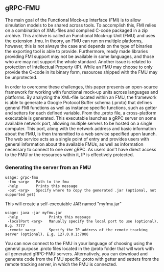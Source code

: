 ## gRPC-FMU

The main goal of the Functional Mock-up Interface (FMI) is to allow simulation models to be shared across tools. 
To accomplish this, FMI relies on a combination of XML-files and compiled C-code packaged in a zip archive. 
This archive is called an Functional Mock-up Unit (FMU) and uses the extension .fmu. 
In theory, an FMU can run on multiple platforms, however, this is not always the case and depends on the 
type of binaries the exporting tool is able to provide. Furthermore, ready made libraries providing 
FMI support may not be available in some languages, and those who are may not support the whole standard. 
Another issue is related to protection of Intellectual Property (IP). 
While an FMU may choose to only provide the C-code in its binary form, resources shipped with 
the FMU may be unprotected.   

In order to overcome these challenges, this paper presents an open-source framework 
for working with functional mock-up units across languages and platforms. 
By analyzing the XML-file located within an FMU, the framework is able to generate 
a Google Protocol Buffer schema (.proto) that defines general FMI functions as well as 
instance specific functions, such as getter and setters for each defined variable. 
From the .proto file, a cross-platform executable is generated. This executable launches 
a gRPC server on some available network port, allowing multiple servers to be hosted 
on a single computer. This port, along with the network address and basic information about the FMU, 
is then transmitted to a web service specified upon launch. The web service acts as a single point 
of entry and provides users with general information about the available FMUs, 
as well as information necessary to connect to one over gRPC. 
As users don't have direct access to the FMU or the resources within it, IP is effectively protected. 

### Generating the server from an FMU

```
usage: grpc-fmu
 -fmu <arg>   Path to the fmu
 -help        Prints this message
 -out <arg>   Specify where to copy the generated .jar (optional, not supported yet)
```

This will create a self-executable JAR named "myfmu.jar"

```
usage: java -jar myfmu.jar
 -help              Prints this message
 -localPort <arg>   Manually specify the local port to use (optional). E.g. 7777 
 -remote <arg>      Specify the IP address of the remote tracking server (optional). E.g. 127.0.0.1:7000
```

You can now connect to the FMU in your language of choosing using the general purpose .proto files located in the /proto folder that 
will work with all generated gRPC-FMU servers. Alternatively, you can download and generate code from the FMU specific .proto with getter and setters 
from the remote tracking server, in which the FMU is connected. 



